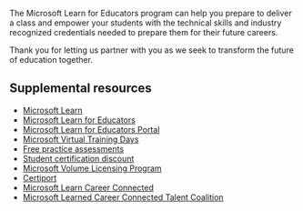 The Microsoft Learn for Educators program can help you prepare to deliver a class and empower your students with the technical skills and industry recognized credentials needed to prepare them for their future careers. 

Thank you for letting us partner with you as we seek to transform the future of education together.

## Supplemental resources

- [Microsoft Learn](https://aka.ms/learn)
- [Microsoft Learn for Educators](https://aka.ms/msle)
- [Microsoft Learn for Educators Portal](https://aka.ms/MSLEPort)
- [Microsoft Virtual Training Days](https://events.microsoft.com/allevents) 
- [Free practice assessments](https://aka.ms/practiceassessments)
- [Student certification discount](https://aka.ms/mslestudentsdiscount)
- [Microsoft Volume Licensing Program](https://aka.ms/mslevolumelicensing)
- [Certiport](https://certiport.pearsonvue.com/Certifications/Microsoft)
- [Microsoft Learn Career Connected](https://aka.ms/CareerConnected)
- [Microsoft Learned Career Connected Talent Coalition](/training/educator-center/programs/msle/index-tab3)